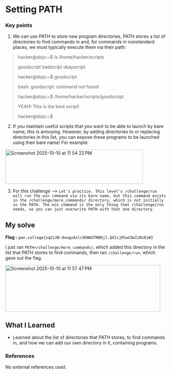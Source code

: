 # Setting PATH
### Key points
1. We can use PATH to store new program directories, PATH stores a list of directories to find commands in and, for commands in nonstandard places, we must typically execute them via their path:

> hacker@dojo:~$ ls /home/hacker/scripts
> 
> goodscript	badscript	okayscript
> 
> hacker@dojo:~$ goodscript
> 
> bash: goodscript: command not found
> 
> hacker@dojo:~$ /home/hacker/scripts/goodscript
> 
> YEAH! This is the best script!
> 
> hacker@dojo:~$

2. If you maintain useful scripts that you want to be able to launch by bare name, this is annoying. However, by adding directories to or replacing directories in this list, you can expose these programs to be launched using their bare name! For example:

<img width="431" height="107" alt="Screenshot 2025-10-10 at 11 54 22 PM" src="https://github.com/user-attachments/assets/0a7f2f40-92ec-40ba-8f9d-e2a6b2ccca01" />

3. For this challenge --> `Let's practice. This level's /challenge/run will run the win command via its bare name, but this command exists in the /challenge/more_commands/ directory, which is not initially in the PATH. The win command is the only thing that /challenge/run needs, so you can just overwrite PATH with that one directory.`

## My solve
**Flag :** `pwn.college{sqCLXB-OxwgzAslc9OW6XTNNhjl.QX1cjM1wCOwIzNzEzW}`

I just ran `PATH=/challenge/more_commands/`, which added this directory in the list that PATH stores to find commands, then ran `/challenge/run`, which gave out the flag.

<img width="485" height="146" alt="Screenshot 2025-10-10 at 11 57 47 PM" src="https://github.com/user-attachments/assets/4b2e4478-ea84-4da7-ad66-044c3a5b72f1" />

## What I Learned
- Learned about the list of directories that PATH stores, to find commands in, and how we can add our own directory in it, containing programs.

### References
No external references used.
